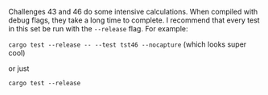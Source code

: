 Challenges 43 and 46 do some intensive calculations. When compiled with debug
flags, they take a long time to complete. I recommend that every test in this
set be run with the `--release` flag. For example:

`cargo test --release -- --test tst46 --nocapture` (which looks super cool)

or just

`cargo test --release`
